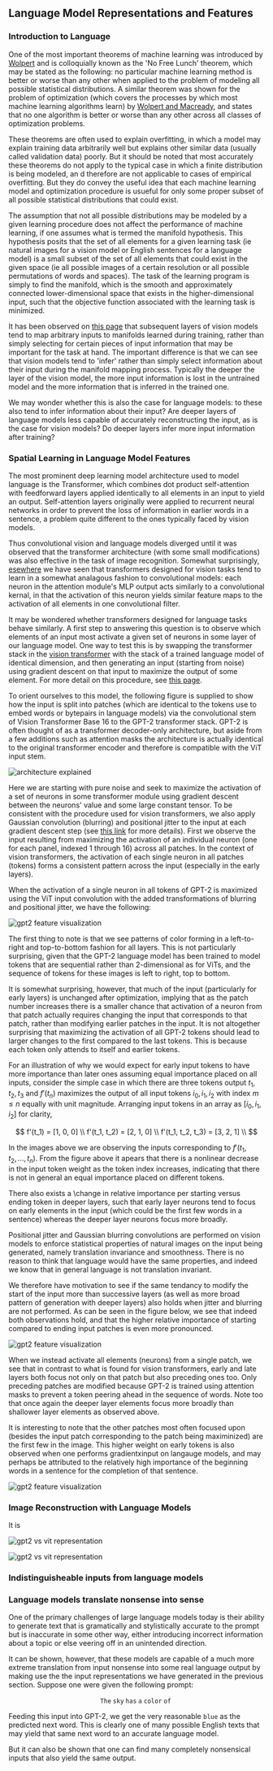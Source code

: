 ## Language Model Representations and Features

### Introduction to Language

One of the most important theorems of machine learning was introduced by [Wolpert](https://direct.mit.edu/neco/article-abstract/8/7/1341/6016/The-Lack-of-A-Priori-Distinctions-Between-Learning) and is colloquially known as the 'No Free Lunch' theorem, which may be stated as the following: no particular machine learning method is better or worse than any other when applied to the problem of modeling all possible statistical distributions.  A similar theorem was shown for the problem of optimization (which covers the processes by which most machine learning algorithms learn) by [Wolpert and Macready](https://ieeexplore.ieee.org/abstract/document/585893), and states that no one algorithm is better or worse than any other across all classes of optimization problems.

These theorems are often used to explain overfitting, in which a model may explain training data arbitrarily well but explains other similar data (usually called validation data) poorly.  But it should be noted that most accurately these theorems do not apply to the typical case in which a finite distribution is being modeled, an d therefore are not applicable to cases of empirical overfitting.  But they do convey the useful idea that each machine learning model and optimization procedure is usueful for only some proper subset of all possible statistical distributions that could exist.

The assumption that not all possible distributions may be modeled by a given learning procedure does not affect the performance of machine learning, if one assumes what is termed the manifold hypothesis.  This hypothesis posits that the set of all elements for a given learning task (ie natural images for a vision model or English sentences for a language model) is a small subset of the set of all elements that could exist in the given space (ie all possible images of a certain resolution or all possible permutations of words and spaces).  The task of the learning program is simply to find the manifold, which is the smooth and approximately connected lower-dimensional space that exists in the higher-dimensional input, such that the objective function associated with the learning task is minimized.

It has been observed on [this page](https://blbadger.github.io/depth-generality.html) that subsequent layers of vision models tend to map arbitrary inputs to manifolds learned during training, rather than simply selecting for certain pieces of input information that may be important for the task at hand. The important difference is that we can see that vision models tend to 'infer' rather than simply select information about their input during the manifold mapping process.  Typically the deeper the layer of the vision model, the more input information is lost in the untrained model and the more information that is inferred in the trained one.

We may wonder whether this is also the case for language models: to these also tend to infer information about their input? Are deeper layers of language models less capable of accurately reconstructing the input, as is the case for vision models?  Do deeper layers infer more input information after training?

### Spatial Learning in Language Model Features

The most prominent deep learning model architecture used to model language is the Transformer, which combines dot product self-attention with feedforward layers applied identically to all elements in an input to yield an output.  Self-attention layers originally were applied to recurrent neural networks in order to prevent the loss of information in earlier words in a sentence, a problem quite different to the ones typically faced by vision models. 

Thus convolutional vision and language models diverged until it was observed that the transformer architecture (with some small modifications) was also effective in the task of image recognition.  Somewhat surprisingly, [esewhere](https://blbadger.github.io/transformer-features.html) we have seen that transformers designed for vision tasks tend to learn in a somewhat analagous fashion to convolutional models: each neuron in the attention module's MLP output acts similarly to a convolutional kernal, in that the activation of this neuron yields similar feature maps to the activation of all elements in one convolutional filter.

It may be wondered whether transformers designed for language tasks behave similarly.  A first step to answering this question is to observe which elements of an input most activate a given set of neurons in some layer of our language model. One way to test this is by swapping the transformer stack in the [vision transformer](https://arxiv.org/abs/2010.11929) with the stack of a trained language model of identical dimension, and then generating an input (starting from noise) using gradient descent on that input to maximize the output of some element.  For more detail on this procedure, see [this page](https://blbadger.github.io/transformer-features.html).  

To orient ourselves to this model, the following figure is supplied to show how the input is split into patches (which are identical to the tokens use to embed words or bytepairs in language models) via the convolutional stem of Vision Transformer Base 16 to the GPT-2 transformer stack.  GPT-2 is often thought of as a transformer decoder-only architecture, but aside from a few additions such as attention masks the architecture is actually identical to the original transformer encoder and therefore is compatible with the ViT input stem.

![architecture explained]({{https://blbadger.github.io}}/deep-learning/transformer_activation_explained.png)

Here we are starting with pure noise and seek to maximize the activation of a set of neurons in some transformer module using gradient descent between the neurons' value and some large constant tensor.  To be consistent with the procedure used for vision transformers, we also apply Gaussian convolution (blurring) and positional jitter to the input at each gradient descent step (see [this link](https://blbadger.github.io/transformer-features.html) for more details).  First we observe the input resulting from maximizing the activation of an individual neuron (one for each panel, indexed 1 through 16) across all patches. In the context of vision transformers, the activation of each single neuron in all patches (tokens) forms a consistent pattern across the input (especially in the early layers).  

When the activation of a single neuron in all tokens of GPT-2 is maximized using the ViT input convolution with the added transformations of blurring and positional jitter, we have the following:

![gpt2 feature visualization]({{https://blbadger.github.io}}/deep-learning/gpt2_features_viz.png)

The first thing to note is that we see patterns of color forming in a left-to-right and top-to-bottom fashion for all layers.  This is not particularly surprising, given that the GPT-2 language model has been trained to model tokens that are sequential rather than 2-dimensional as for ViTs, and the sequence of tokens for these images is left to right, top to bottom.

It is somewhat surprising, however, that much of the input (particularly for early layers) is unchanged after optimization, implying that as the patch number increases there is a smaller chance that activation of a neuron from that patch actually requires changing the input that corresponds to that patch, rather than modifying earlier patches in the input.  It is not altogether surprising that maximizing the activation of all GPT-2 tokens should lead to larger changes to the first compared to the last tokens.  This is because each token only attends to itself and earlier tokens.  

For an illustration of why we would expect for early input tokens to have more importance than later ones assuming equal importance placed on all inputs, consider the simple case in which there are three tokens output $t_1, t_2, t_3$ and $f'(t_n)$ maximizes the output of all input tokens $i_0, i_1, i_2$ with index $m \leq n$ equally with unit magnitude.  Arranging input tokens in an array as $[i_0, i_1, i_2]$ for clarity,

$$
f'(t_1) = [1, 0, 0] \\
f'(t_1, t_2) = [2, 1, 0] \\
f'(t_1, t_2, t_3) = [3, 2, 1] \\
$$

In the images above we are observing the inputs corresponding to $f'(t_1, t_2, ..., t_n)$.  From the figure above it apears that there is a nonlinear decrease in the input token weight as the token index increases, indicating that there is not in general an equal importance placed on different tokens.  

There also exists a \change in relative importance per starting versus ending token in deeper layers, such that early layer neurons tend to focus on early elements in the input (which could be the first few words in a sentence) whereas the deeper layer neurons focus more broadly.

Positional jitter and Gaussian blurring convolutions are performed on vision models to enforce statistical properties of natural images on the input being generated, namely translation invariance and smoothness.  There is no reason to think that language would have the same properties, and indeed we know that in general language is not translation invariant.

We therefore have motivation to see if the same tendancy to modify the start of the input more than successive layers (as well as more broad pattern of generation with deeper layers) also holds when jitter and blurring are not performed.  As can be seen in the figure below, we see that indeed both observations hold, and that the higher relative importance of starting compared to ending input patches is even more pronounced.

![gpt2 feature visualization]({{https://blbadger.github.io}}/deep-learning/gpt2_features_viz_2.png)

When we instead activate all elements (neurons) from a single patch, we see that in contrast to what is found for vision transformers, early and late layers both focus not only on that patch but also preceding ones too.  Only preceding patches are modified because GPT-2 is trained using attention masks to prevent a token peering ahead in the sequence of words.  Note too that once again the deeper layer elements focus more broadly than shallower layer elements as observed above.

It is interesting to note that the other patches most often focused upon (besides the input patch corresponding to the patch being maximinized) are the first few in the image. This higher weight on early tokens is also observed when one performs gradientxinput on langauge models, and may perhaps be attributed to the relatively high importance of the beginning words in a sentence for the completion of that sentence.

![gpt2 feature visualization]({{https://blbadger.github.io}}/deep-learning/gpt2_features_viz_3.png)

### Image Reconstruction with Language Models

It is

![gpt2 vs vit representation]({{https://blbadger.github.io}}/deep-learning/vit_vs_gpt2_representation.png)

![gpt2 vs vit representation]({{https://blbadger.github.io}}/deep-learning/vit_vs_gpt2_representation_2.png)

### Indistinguisheable inputs from language models

### Language models translate nonsense into sense

One of the primary challenges of large language models today is their ability to generate text that is gramatically and stylistically accurate to the prompt but is inaccurate in some other way, either introducing incorrect information about a topic or else veering off in an unintended direction.  

It can be shown, however, that these models are capable of a much more extreme translation from input nonsense into some real language output by making use the the input representations we have generated in the previous section. Suppose one were given the following prompt: 

$$
\mathtt{The \; sky \; has \; a \; color \; of \; }
$$

Feeding this input into GPT-2, we get the very reasonable $\mathtt{blue}$ as the predicted next word. This is clearly one of many possible English texts that may yield that same next word to an accurate language model. 

But it can also be shown that one can find many completely nonsensical inputs that also yield the same output.


